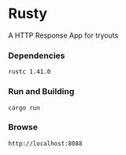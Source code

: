 # Rusty
A HTTP Response App for tryouts

### Dependencies
 
```
rustc 1.41.0
```

### Run and Building
```
cargo run
```

### Browse

```
http://localhost:8088
```